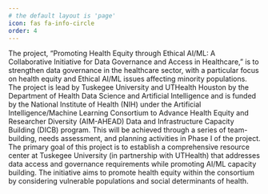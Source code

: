 ```yaml
---
# the default layout is 'page'
icon: fas fa-info-circle
order: 4
---
```

<!-- 
> Add Markdown syntax content to file `_tabs/about.md`{: .filepath } and it will show up on this page.
{: .prompt-tip } -->

The project, “Promoting Health Equity through Ethical AI/ML: A Collaborative Initiative for Data Governance and Access in Healthcare,” is to strengthen data governance in the healthcare sector, with a particular focus on health equity and Ethical AI/ML issues affecting minority populations. The project is lead by Tuskegee University and UTHealth Houston by the Department of Health Data Science and Artificial Intelligence and is funded by the National Institute of Health (NIH) under the Artificial Intelligence/Machine Learning Consortium to Advance Health Equity and Researcher Diversity (AIM-AHEAD) Data and Infrastructure Capacity Building (DICB) program. This will be achieved through a series of team-building, needs assessment, and planning activities in Phase I of the project. The primary goal of this project is to establish a comprehensive resource center at Tuskegee University (in partnership with UTHealth) that addresses data access and governance requirements while promoting AI/ML capacity building. The initiative aims to promote health equity within the consortium by considering vulnerable populations and social determinants of health.


